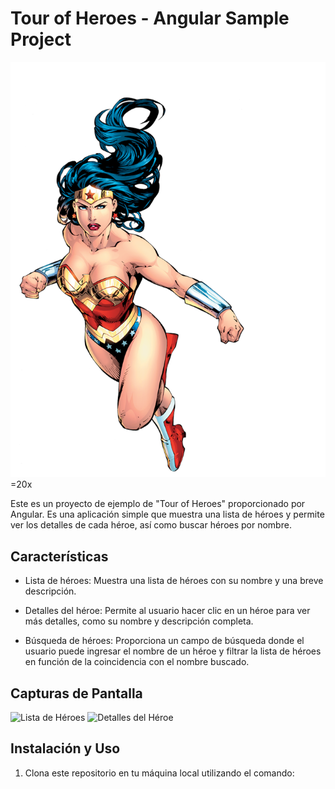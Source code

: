 # Tour of Heroes - Angular Sample Project

![Tour of Heroes](./src/pngwing.com.png) =20x

Este es un proyecto de ejemplo de "Tour of Heroes" proporcionado por Angular. Es una aplicación simple que muestra una lista de héroes y permite ver los detalles de cada héroe, así como buscar héroes por nombre.

## Características

- Lista de héroes: Muestra una lista de héroes con su nombre y una breve descripción.

- Detalles del héroe: Permite al usuario hacer clic en un héroe para ver más detalles, como su nombre y descripción completa.

- Búsqueda de héroes: Proporciona un campo de búsqueda donde el usuario puede ingresar el nombre de un héroe y filtrar la lista de héroes en función de la coincidencia con el nombre buscado.

## Capturas de Pantalla

![Lista de Héroes](screenshot-heroes.png)
![Detalles del Héroe](screenshot-hero-details.png)

## Instalación y Uso

1. Clona este repositorio en tu máquina local utilizando el comando: 
